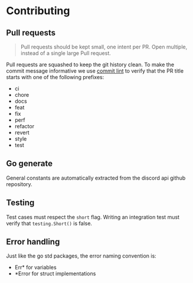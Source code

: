# Contributing

## Pull requests

> Pull requests should be kept small, one intent per PR. Open multiple, instead of a single large Pull request.

Pull requests are squashed to keep the git history clean. To make the commit message informative we use
[commit lint](https://github.com/conventional-changelog/commitlint#what-is-commitlint) to verify that the PR title starts with one of the following prefixes:

- ci
- chore
- docs
- feat
- fix
- perf
- refactor
- revert
- style
- test

## Go generate

General constants are automatically extracted from the discord api github repository.

## Testing

Test cases must respect the `short` flag. Writing an integration test must verify that `testing.Short()` is false.

## Error handling
Just like the go std packages, the error naming convention is:
- Err* for variables
- *Error for struct implementations

